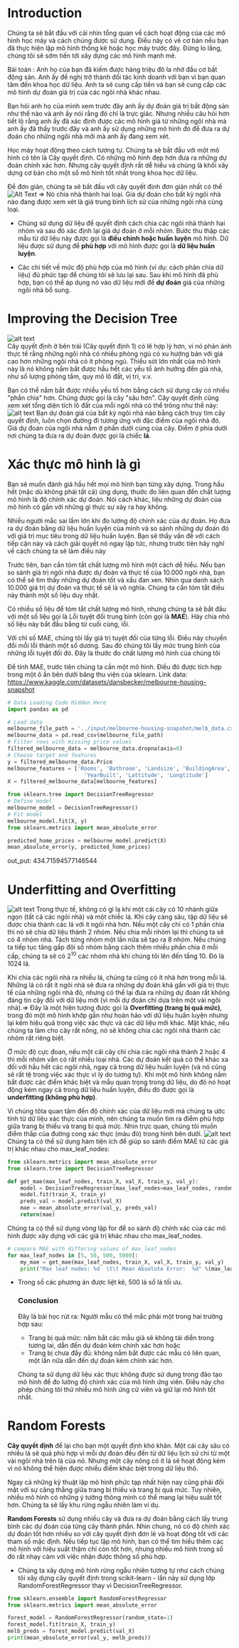 # Introduction
Chúng ta sẽ bắt đầu với cái nhìn tổng quan về cách hoạt động của các mô hình học máy và cách chúng được sử dụng. Điều này có vẻ cơ bản nếu bạn đã thực hiện lập mô hình thống kê hoặc học máy trước đây. Đừng lo lắng, chúng tôi sẽ sớm tiến tới xây dựng các mô hình mạnh mẽ.

Bài toán : Anh họ của bạn đã kiếm được hàng triệu đô la nhờ đầu cơ bất động sản. Anh ấy đề nghị trở thành đối tác kinh doanh với bạn vì bạn quan tâm đến khoa học dữ liệu. Anh ta sẽ cung cấp tiền và bạn sẽ cung cấp các mô hình dự đoán giá trị của các ngôi nhà khác nhau.

Bạn hỏi anh họ của mình xem trước đây anh ấy dự đoán giá trị bất động sản như thế nào và anh ấy nói rằng đó chỉ là trực giác. Nhưng nhiều câu hỏi hơn tiết lộ rằng anh ấy đã xác định được các mô hình giá từ những ngôi nhà mà anh ấy đã thấy trước đây và anh ấy sử dụng những mô hình đó để đưa ra dự đoán cho những ngôi nhà mới mà anh ấy đang xem xét.

Học máy hoạt động theo cách tương tự. Chúng ta sẽ bắt đầu với một mô hình có tên là Cây quyết định. Có những mô hình đẹp hơn đưa ra những dự đoán chính xác hơn. Nhưng cây quyết định rất dễ hiểu và chúng là khối xây dựng cơ bản cho một số mô hình tốt nhất trong khoa học dữ liệu. 

Để đơn giản, chúng ta sẽ bắt đầu với cây quyết định đơn giản nhất có thể
![Alt Text](https://storage.googleapis.com/kaggle-media/learn/images/7tsb5b1.png)
=> Nó chia nhà thành hai loại. Giá dự đoán cho bất kỳ ngôi nhà nào đang được xem xét là giá trung bình lịch sử của những ngôi nhà cùng loại.

- Chúng sử dụng dữ liệu để quyết định cách chia các ngôi nhà thành hai nhóm và sau đó xác định lại giá dự đoán ở mỗi nhóm. Bước thu thập các mẫu từ dữ liệu này được gọi là **điều chỉnh hoặc huấn luyện** mô hình. Dữ liệu được sử dụng để **phù hợp** với mô hình được gọi là **dữ liệu huấn luyện**.

- Các chi tiết về mức độ phù hợp của mô hình (ví dụ: cách phân chia dữ liệu) đủ phức tạp để chúng tôi sẽ lưu lại sau. Sau khi mô hình đã phù hợp, bạn có thể áp dụng nó vào dữ liệu mới để **dự đoán** giá của những ngôi nhà bổ sung.
# Improving the Decision Tree
![alt text](https://storage.googleapis.com/kaggle-media/learn/images/prAjgku.png)   
Cây quyết định ở bên trái (Cây quyết định 1) có lẽ hợp lý hơn, vì nó phản ánh thực tế rằng những ngôi nhà có nhiều phòng ngủ có xu hướng bán với giá cao hơn những ngôi nhà có ít phòng ngủ. Thiếu sót lớn nhất của mô hình này là nó không nắm bắt được hầu hết các yếu tố ảnh hưởng đến giá nhà, như số lượng phòng tắm, quy mô lô đất, vị trí, v.v.

Bạn có thể nắm bắt được nhiều yếu tố hơn bằng cách sử dụng cây có nhiều "phần chia" hơn. Chúng được gọi là cây "sâu hơn". Cây quyết định cũng xem xét tổng diện tích lô đất của mỗi ngôi nhà có thể trông như thế này:
![alt text](https://storage.googleapis.com/kaggle-media/learn/images/R3ywQsR.png)
Bạn dự đoán giá của bất kỳ ngôi nhà nào bằng cách truy tìm cây quyết định, luôn chọn đường đi tương ứng với đặc điểm của ngôi nhà đó. Giá dự đoán của ngôi nhà nằm ở phần dưới cùng của cây. Điểm ở phía dưới nơi chúng ta đưa ra dự đoán được gọi là chiếc **lá**.
# Xác thực mô hình là gì
Bạn sẽ muốn đánh giá hầu hết mọi mô hình bạn từng xây dựng. Trong hầu hết (mặc dù không phải tất cả) ứng dụng, thước đo liên quan đến chất lượng mô hình là độ chính xác dự đoán. Nói cách khác, liệu những dự đoán của mô hình có gần với những gì thực sự xảy ra hay không.

Nhiều người mắc sai lầm lớn khi đo lường độ chính xác của dự đoán. Họ đưa ra dự đoán bằng dữ liệu huấn luyện của mình và so sánh những dự đoán đó với giá trị mục tiêu trong dữ liệu huấn luyện. Bạn sẽ thấy vấn đề với cách tiếp cận này và cách giải quyết nó ngay lập tức, nhưng trước tiên hãy nghĩ về cách chúng ta sẽ làm điều này

Trước tiên, bạn cần tóm tắt chất lượng mô hình một cách dễ hiểu. Nếu bạn so sánh giá trị ngôi nhà được dự đoán và thực tế của 10.000 ngôi nhà, bạn có thể sẽ tìm thấy những dự đoán tốt và xấu đan xen. Nhìn qua danh sách 10.000 giá trị dự đoán và thực tế sẽ là vô nghĩa. Chúng ta cần tóm tắt điều này thành một số liệu duy nhất.

Có nhiều số liệu để tóm tắt chất lượng mô hình, nhưng chúng ta sẽ bắt đầu với một số liệu gọi là Lỗi tuyệt đối trung bình (còn gọi là **MAE**). Hãy chia nhỏ số liệu này bắt đầu bằng từ cuối cùng, lỗi.

Với chỉ số MAE, chúng tôi lấy giá trị tuyệt đối của từng lỗi. Điều này chuyển đổi mỗi lỗi thành một số dương. Sau đó chúng tôi lấy mức trung bình của những lỗi tuyệt đối đó. Đây là thước đo chất lượng mô hình của chúng tôi

Để tính MAE, trước tiên chúng ta cần một mô hình. Điều đó được tích hợp trong một ô ẩn bên dưới băng thu viện của sklearn.
Link data: <https://www.kaggle.com/datasets/dansbecker/melbourne-housing-snapshot>
```python
# Data Loading Code Hidden Here
import pandas as pd

# Load data
melbourne_file_path = '../input/melbourne-housing-snapshot/melb_data.csv'
melbourne_data = pd.read_csv(melbourne_file_path) 
# Filter rows with missing price values
filtered_melbourne_data = melbourne_data.dropna(axis=0)
# Choose target and features
y = filtered_melbourne_data.Price
melbourne_features = ['Rooms', 'Bathroom', 'Landsize', 'BuildingArea', 
                        'YearBuilt', 'Lattitude', 'Longtitude']
X = filtered_melbourne_data[melbourne_features]
```
```python
from sklearn.tree import DecisionTreeRegressor
# Define model
melbourne_model = DecisionTreeRegressor()
# Fit model
melbourne_model.fit(X, y)
from sklearn.metrics import mean_absolute_error

predicted_home_prices = melbourne_model.predict(X)
mean_absolute_error(y, predicted_home_prices)
```
out_put: 434.71594577146544
# Underfitting and Overfitting
![alt text](https://storage.googleapis.com/kaggle-media/learn/images/R3ywQsR.png)
Trong thực tế, không có gì lạ khi một cái cây có 10 nhánh giữa ngọn (tất cả các ngôi nhà) và một chiếc lá. Khi cây càng sâu, tập dữ liệu sẽ được chia thành các lá với ít ngôi nhà hơn. Nếu một cây chỉ có 1 phần chia thì nó sẽ chia dữ liệu thành 2 nhóm. Nếu chia mỗi nhóm lại thì chúng ta sẽ có 4 nhóm nhà. Tách từng nhóm một lần nữa sẽ tạo ra 8 nhóm. Nếu chúng ta tiếp tục tăng gấp đôi số nhóm bằng cách thêm nhiều phần chia ở mỗi cấp, chúng ta sẽ có $2^{10}$ các nhóm nhà khi chúng tôi lên đến tầng 10. Đó là 1024 lá.

Khi chia các ngôi nhà ra nhiều lá, chúng ta cũng có ít nhà hơn trong mỗi lá. Những lá có rất ít ngôi nhà sẽ đưa ra những dự đoán khá gần với giá trị thực tế của những ngôi nhà đó, nhưng có thể lại đưa ra những dự đoán rất không đáng tin cậy đối với dữ liệu mới (vì mỗi dự đoán chỉ dựa trên một vài ngôi nhà).=> Đây là một hiện tượng được gọi là **Overfitting (trang bị quá mức)**, trong đó một mô hình khớp gần như hoàn hảo với dữ liệu huấn luyện nhưng lại kém hiệu quả trong việc xác thực và các dữ liệu mới khác. Mặt khác, nếu chúng ta làm cho cây rất nông, nó sẽ không chia các ngôi nhà thành các nhóm rất riêng biệt.

Ở mức độ cực đoan, nếu một cái cây chỉ chia các ngôi nhà thành 2 hoặc 4 thì mỗi nhóm vẫn có rất nhiều loại nhà. Các dự đoán kết quả có thể khác xa đối với hầu hết các ngôi nhà, ngay cả trong dữ liệu huấn luyện (và nó cũng sẽ rất tệ trong việc xác thực vì lý do tương tự). Khi một mô hình không nắm bắt được các điểm khác biệt và mẫu quan trọng trong dữ liệu, do đó nó hoạt động kém ngay cả trong dữ liệu huấn luyện, điều đó được gọi là **underfitting (không phù hợp)**.

Vì chúng tôta quan tâm đến độ chính xác của dữ liệu mới mà chúng ta ước tính từ dữ liệu xác thực của mình, nên chúng ta muốn tìm ra điểm phù hợp giữa trang bị thiếu và trang bị quá mức. Nhìn trực quan, chúng tôi muốn điểm thấp của đường cong xác thực (màu đỏ) trong hình bên dưới. 
![alt text](https://storage.googleapis.com/kaggle-media/learn/images/AXSEOfI.png)
Chúng ta có thể sử dụng hàm tiện ích để giúp so sánh điểm MAE từ các giá trị khác nhau cho max_leaf_nodes:
```python
from sklearn.metrics import mean_absolute_error
from sklearn.tree import DecisionTreeRegressor

def get_mae(max_leaf_nodes, train_X, val_X, train_y, val_y):
    model = DecisionTreeRegressor(max_leaf_nodes=max_leaf_nodes, random_state=0)
    model.fit(train_X, train_y)
    preds_val = model.predict(val_X)
    mae = mean_absolute_error(val_y, preds_val)
    return(mae)
```
Chúng ta có thể sử dụng vòng lặp for để so sánh độ chính xác của các mô hình được xây dựng với các giá trị khác nhau cho max_leaf_nodes.
```python
# compare MAE with differing values of max_leaf_nodes
for max_leaf_nodes in [5, 50, 500, 5000]:
    my_mae = get_mae(max_leaf_nodes, train_X, val_X, train_y, val_y)
    print("Max leaf nodes: %d  \t\t Mean Absolute Error:  %d" %(max_leaf_nodes, my_mae))
```
- Trong số các phương án được liệt kê, 500 là số lá tối ưu.
   ### Conclusion
    Đây là bài học rút ra: Người mẫu có thể mắc phải một trong hai trường hợp sau:

    - Trang bị quá mức: nắm bắt các mẫu giả sẽ không tái diễn trong tương lai, dẫn đến dự đoán kém chính xác hơn hoặc
    - Trang bị chưa đầy đủ: không nắm bắt được các mẫu có liên quan, một lần nữa dẫn đến dự đoán kém chính xác hơn.
    
    Chúng ta sử dụng dữ liệu xác thực không được sử dụng trong đào tạo mô hình để đo lường độ chính xác của mô hình ứng viên. Điều này cho phép chúng tôi thử nhiều mô hình ứng cử viên và giữ lại mô hình tốt nhất.
# Random Forests
**Cây quyết định** để lại cho bạn một quyết định khó khăn. Một cái cây sâu có nhiều lá sẽ quá phù hợp vì mỗi dự đoán đều đến từ dữ liệu lịch sử chỉ từ một vài ngôi nhà trên lá của nó. Nhưng một cây nông có ít lá sẽ hoạt động kém vì nó không thể hiện được nhiều điểm khác biệt trong dữ liệu thô.

Ngay cả những kỹ thuật lập mô hình phức tạp nhất hiện nay cũng phải đối mặt với sự căng thẳng giữa trang bị thiếu và trang bị quá mức. Tuy nhiên, nhiều mô hình có những ý tưởng thông minh có thể mang lại hiệu suất tốt hơn. Chúng ta sẽ lấy khu rừng ngẫu nhiên làm ví dụ.

**Random Forests** sử dụng nhiều cây và đưa ra dự đoán bằng cách lấy trung bình các dự đoán của từng cây thành phần. Nhìn chung, nó có độ chính xác dự đoán tốt hơn nhiều so với cây quyết định đơn lẻ và hoạt động tốt với các tham số mặc định. Nếu tiếp tục lập mô hình, bạn có thể tìm hiểu thêm các mô hình với hiệu suất thậm chí còn tốt hơn, nhưng nhiều mô hình trong số đó rất nhạy cảm với việc nhận được thông số phù hợp.
- Chúng ta xây dựng mô hình rừng ngẫu nhiên tương tự như cách chúng tôi xây dựng cây quyết định trong scikit-learn - lần này sử dụng lớp RandomForestRegressor thay vì DecisionTreeRegressor.
```python
from sklearn.ensemble import RandomForestRegressor
from sklearn.metrics import mean_absolute_error

forest_model = RandomForestRegressor(random_state=1)
forest_model.fit(train_X, train_y)
melb_preds = forest_model.predict(val_X)
print(mean_absolute_error(val_y, melb_preds))
```